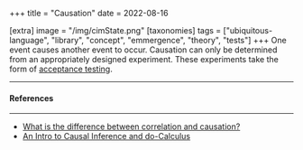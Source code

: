 +++
title = "Causation"
date = 2022-08-16

[extra]
  image = "/img/cimState.png"
[taxonomies]
   tags = ["ubiquitous-language", "library", "concept", "emmergence", "theory", "tests"]
+++
One event causes another event to occur. Causation can only be determined from an appropriately designed experiment. These experiments take the form of [acceptance testing](https://www.geeksforgeeks.org/acceptance-testing-software-testing/). 

---

#### References

---

* [What is the difference between correlation and causation?](https://www.khanacademy.org/test-prep/praxis-math/praxis-math-lessons/gtp--praxis-math--lessons--statistics-and-probability/a/gtp--praxis-math--article--correlation-and-causation--lesson)
* [An Intro to Causal Inference and do-Calculus](https://www.inference.vc/untitled/)